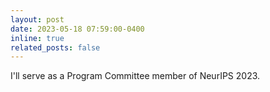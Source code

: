 ```yaml
---
layout: post
date: 2023-05-18 07:59:00-0400
inline: true
related_posts: false
---
```


I'll serve as a Program Committee member of NeurIPS 2023.
